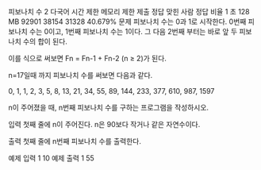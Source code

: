 피보나치 수 2 다국어
시간 제한	메모리 제한	제출	정답	맞힌 사람	정답 비율
1 초	128 MB	92901	38154	31328	40.679%
문제
피보나치 수는 0과 1로 시작한다. 0번째 피보나치 수는 0이고, 1번째 피보나치 수는 1이다. 그 다음 2번째 부터는 바로 앞 두 피보나치 수의 합이 된다.

이를 식으로 써보면 Fn = Fn-1 + Fn-2 (n ≥ 2)가 된다.

n=17일때 까지 피보나치 수를 써보면 다음과 같다.

0, 1, 1, 2, 3, 5, 8, 13, 21, 34, 55, 89, 144, 233, 377, 610, 987, 1597

n이 주어졌을 때, n번째 피보나치 수를 구하는 프로그램을 작성하시오.

입력
첫째 줄에 n이 주어진다. n은 90보다 작거나 같은 자연수이다.

출력
첫째 줄에 n번째 피보나치 수를 출력한다.

예제 입력 1 
10
예제 출력 1 
55